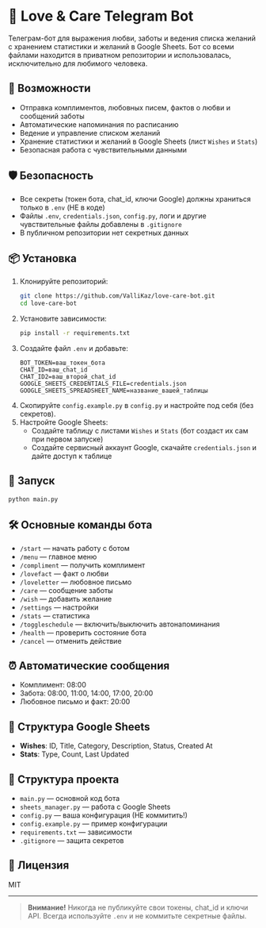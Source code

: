# 💝 Love & Care Telegram Bot

Телеграм-бот для выражения любви, заботы и ведения списка желаний с хранением статистики и желаний в Google Sheets. Бот со всеми файлами находится в приватном репозитории и использовалась, исключительно для любимого человека.

## 🚀 Возможности
- Отправка комплиментов, любовных писем, фактов о любви и сообщений заботы
- Автоматические напоминания по расписанию
- Ведение и управление списком желаний
- Хранение статистики и желаний в Google Sheets (лист `Wishes` и `Stats`)
- Безопасная работа с чувствительными данными

## 🛡 Безопасность
- Все секреты (токен бота, chat_id, ключи Google) должны храниться только в `.env` (НЕ в коде)
- Файлы `.env`, `credentials.json`, `config.py`, логи и другие чувствительные файлы добавлены в `.gitignore`
- В публичном репозитории нет секретных данных

## 📦 Установка
1. Клонируйте репозиторий:
   ```bash
   git clone https://github.com/ValliKaz/love-care-bot.git
   cd love-care-bot
   ```
2. Установите зависимости:
   ```bash
   pip install -r requirements.txt
   ```
3. Создайте файл `.env` и добавьте:
   ```env
   BOT_TOKEN=ваш_токен_бота
   CHAT_ID=ваш_chat_id
   CHAT_ID2=ваш_второй_chat_id
   GOOGLE_SHEETS_CREDENTIALS_FILE=credentials.json
   GOOGLE_SHEETS_SPREADSHEET_NAME=название_вашей_таблицы
   ```
4. Скопируйте `config.example.py` в `config.py` и настройте под себя (без секретов).
5. Настройте Google Sheets:
   - Создайте таблицу с листами `Wishes` и `Stats` (бот создаст их сам при первом запуске)
   - Создайте сервисный аккаунт Google, скачайте `credentials.json` и дайте доступ к таблице

## 🏃 Запуск
```bash
python main.py
```

## 🛠️ Основные команды бота
- `/start` — начать работу с ботом
- `/menu` — главное меню
- `/compliment` — получить комплимент
- `/lovefact` — факт о любви
- `/loveletter` — любовное письмо
- `/care` — сообщение заботы
- `/wish` — добавить желание
- `/settings` — настройки
- `/stats` — статистика
- `/toggleschedule` — включить/выключить автонапоминания
- `/health` — проверить состояние бота
- `/cancel` — отменить действие

## ⏰ Автоматические сообщения
- Комплимент: 08:00
- Забота: 08:00, 11:00, 14:00, 17:00, 20:00
- Любовное письмо и факт: 20:00

## 📝 Структура Google Sheets
- **Wishes**: ID, Title, Category, Description, Status, Created At
- **Stats**: Type, Count, Last Updated

## 🧩 Структура проекта
- `main.py` — основной код бота
- `sheets_manager.py` — работа с Google Sheets
- `config.py` — ваша конфигурация (НЕ коммитить!)
- `config.example.py` — пример конфигурации
- `requirements.txt` — зависимости
- `.gitignore` — защита секретов

## 📄 Лицензия
MIT

---

> **Внимание!** Никогда не публикуйте свои токены, chat_id и ключи API. Всегда используйте `.env` и не коммитьте секретные файлы. 
